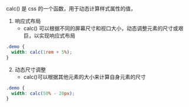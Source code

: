 calc() 是 css 的一个函数，用于动态计算样式属性的值，

1. 响应式布局
   - calc() 可以根据不同的屏幕尺寸和视口大小，动态调整元素的尺寸或艰巨，以实现响应式布局

```css
.demo {
  width: calc(1rem + 5%);
}
```

2. 动态尺寸调整
   - calc()可以根据其他元素的大小来计算自身元素的尺寸

```css
.demo {
  width: calc(50% - 20px);
}
```

